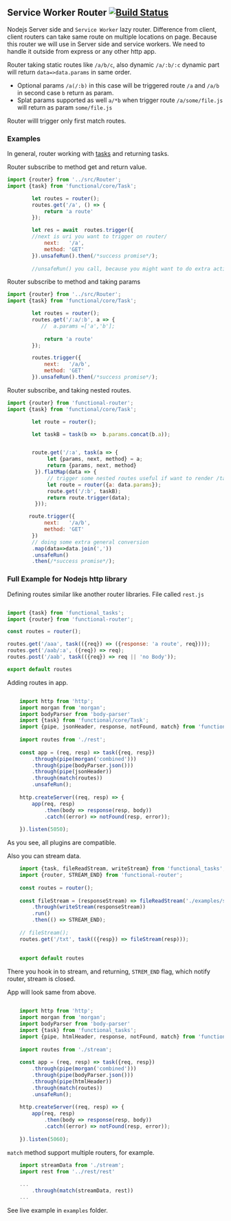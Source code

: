 ## Service Worker Router [![Build Status](https://travis-ci.org/gunins/service-worker-router.svg?branch=master)](https://travis-ci.org/gunins/service-worker-router)


Nodejs Server side and `Service Worker` lazy router. Difference from client, client routers can take same route on multiple locations on page. 
Because this router we will use in Server side and service workers. We need to handle it outside from express or any other http app.

Router taking static routes like `/a/b/c`, also dynamic `/a/:b/:c` dynamic part will return `data=>data.params` in same order.

- Optional params `/a(/:b)` in this case will be triggered route `/a` and `/a/b` in second case `b` return as param.
- Splat params supported as well `a/*b` when trigger route `/a/some/file.js` will return as param `some/file.js`

Router willl trigger only first match routes.


### Examples 

In general, router working with [tasks](https://github.com/gunins/functional) and returning tasks.

Router subscribe to method get and return value.

```javascript
import {router} from '../src/Router';
import {task} from 'functional/core/Task';

        let routes = router();
        routes.get('/a', () => {
            return 'a route'
        });

        let res = await  routes.trigger({
        //next is uri you want to trigger on router/
            next:   '/a',
            method: 'GET'
        }).unsafeRun().then(/*success promise*/);
        
        //unsafeRun() you call, because you might want to do extra actions, see complex example below.

```

Router subscribe to method and taking params

```javascript
import {router} from '../src/Router';
import {task} from 'functional/core/Task';

        let routes = router();
        routes.get('/:a/:b', a => {
           //  a.params =['a','b'];
           
            return 'a route'
        });

        routes.trigger({
            next:   '/a/b',
            method: 'GET'
        }).unsafeRun().then(/*success promise*/);

```

Router subscribe, and taking nested routes.

```javascript
import {router} from 'functional-router';
import {task} from 'functional/core/Task';

        let route = router();

        let taskB = task(b =>  b.params.concat(b.a));


        route.get('/:a', task(a => {
             let {params, next, method} = a;
             return {params, next, method}
         }).flatMap(data => {
             // trigger some nested routes useful if want to render /table or /chart with same data
             let route = router({a: data.params});
             route.get('/:b', taskB);
             return route.trigger(data);
         }));

       route.trigger({
            next:   '/a/b',
            method: 'GET'
        })
        // doing some extra general conversion  
        .map(data=>data.join(','))
        .unsafeRun()
        .then(/*success promise*/);

```

### Full Example for Nodejs http library

Defining routes similar like another router libraries. File called `rest.js`

```javascript

import {task} from 'functional_tasks';
import {router} from 'functional-router';

const routes = router();

routes.get('/aaa', task(({req}) => ({response: 'a route', req})));
routes.get('/aab/:a', ({req}) => req);
routes.post('/aab', task(({req}) => req || 'no Body'));

export default routes

```

Adding routes in app.

```javascript

    import http from 'http';
    import morgan from 'morgan';
    import bodyParser from 'body-parser'
    import {task} from 'functional/core/Task';
    import {pipe, jsonHeader, response, notFound, match} from 'functional-router';
    
    import routes from './rest';
    
    const app = (req, resp) => task({req, resp})
        .through(pipe(morgan('combined')))
        .through(pipe(bodyParser.json()))
        .through(pipe(jsonHeader))
        .through(match(routes))
        .unsafeRun();
    
    http.createServer((req, resp) => {
        app(req, resp)
            .then(body => response(resp, body))
            .catch((error) => notFound(resp, error));
    
    }).listen(5050);

```

As you see, all plugins are compatible.

Also you can stream data.

```javascript
    import {task, fileReadStream, writeStream} from 'functional_tasks';
    import {router, STREAM_END} from 'functional-router';
    
    const routes = router();
    
    const fileStream = (responseStream) => fileReadStream('./examples/streamRest/divine-comedy.txt')
        .through(writeStream(responseStream))
        .run()
        .then(() => STREAM_END);
    
    // fileStream();
    routes.get('/txt', task(({resp}) => fileStream(resp)));
    
    
    export default routes

```

There you hook in to stream, and returning, `STREM_END` flag, which notify router, stream is closed.

App will look same from above.

```javascript

    import http from 'http';
    import morgan from 'morgan';
    import bodyParser from 'body-parser'
    import {task} from 'functional_tasks';
    import {pipe, htmlHeader, response, notFound, match} from 'functional-router';
    
    import routes from './stream';
    
    const app = (req, resp) => task({req, resp})
        .through(pipe(morgan('combined')))
        .through(pipe(bodyParser.json()))
        .through(pipe(htmlHeader))
        .through(match(routes))
        .unsafeRun();
    
    http.createServer((req, resp) => {
        app(req, resp)
            .then(body => response(resp, body))
            .catch((error) => notFound(resp, error));
    
    }).listen(5060);

```

`match` method support multiple routers, for example.

```javascript
    import streamData from './stream';
    import rest from '../rest/rest'
    
    ...
        .through(match(streamData, rest))
    ...

```

See live example in `examples` folder.
